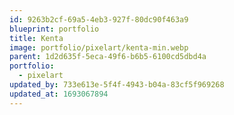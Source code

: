 ```yaml
---
id: 9263b2cf-69a5-4eb3-927f-80dc90f463a9
blueprint: portfolio
title: Kenta
image: portfolio/pixelart/kenta-min.webp
parent: 1d2d635f-5eca-49f6-b6b5-6100cd5dbd4a
portfolio:
  - pixelart
updated_by: 733e613e-5f4f-4943-b04a-83cf5f969268
updated_at: 1693067894
---
```

